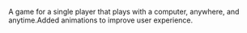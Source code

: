 A game for a single player that plays with a computer, anywhere, and anytime.Added animations to improve user experience.
